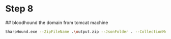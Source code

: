 # Step 8

## bloodhound the domain from tomcat machine

```bash
SharpHound.exe --ZipFileName .\output.zip --JsonFolder . --CollectionMethod All,GPOLocalGroup,LoggedOn --Domain factory.lan --LdapUser adminServer --LdapPass QueStC3qU!esTpetItEtMarr0N?
```